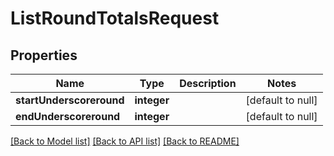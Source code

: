 # ListRoundTotalsRequest

## Properties
Name | Type | Description | Notes
------------ | ------------- | ------------- | -------------
**startUnderscoreround** | **integer** |  | [default to null]
**endUnderscoreround** | **integer** |  | [default to null]

[[Back to Model list]](../README.md#documentation-for-models) [[Back to API list]](../README.md#documentation-for-api-endpoints) [[Back to README]](../README.md)


